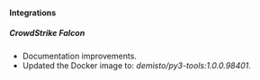 #### Integrations

##### CrowdStrike Falcon
- Documentation improvements.
- Updated the Docker image to: *demisto/py3-tools:1.0.0.98401*.
